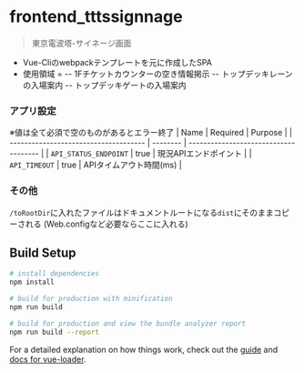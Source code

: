 # frontend_tttssignnage
> 東京電波塔-サイネージ画面
- Vue-Cliのwebpackテンプレートを元に作成したSPA
- 使用領域 = 
-- 1Fチケットカウンターの空き情報掲示
-- トップデッキレーンの入場案内
-- トップデッキゲートの入場案内

### アプリ設定
※値は全て必須で空のものがあるとエラー終了
| Name                                   | Required | Purpose                               |
| -------------------------------------  | -------- | ------------------------------------- |
| `API_STATUS_ENDPOINT`                  | true     | 現況APIエンドポイント                      |
| `API_TIMEOUT`                          | true     | APIタイムアウト時間(ms)                   |

### その他
`/toRootDir`に入れたファイルはドキュメントルートになる`dist`にそのままコピーされる (Web.configなど必要ならここに入れる)

## Build Setup

``` bash
# install dependencies
npm install

# build for production with minification
npm run build

# build for production and view the bundle analyzer report
npm run build --report
```

For a detailed explanation on how things work, check out the [guide](http://vuejs-templates.github.io/webpack/) and [docs for vue-loader](http://vuejs.github.io/vue-loader).
